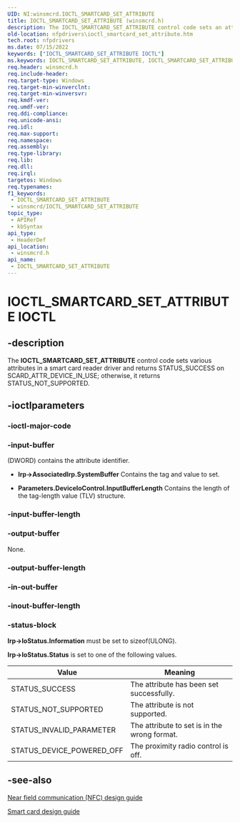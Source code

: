 ```yaml
---
UID: NI:winsmcrd.IOCTL_SMARTCARD_SET_ATTRIBUTE
title: IOCTL_SMARTCARD_SET_ATTRIBUTE (winsmcrd.h)
description: The IOCTL_SMARTCARD_SET_ATTRIBUTE control code sets an attribute and returns STATUS_SUCCESS on SCARD_ATTR_DEVICE_IN_USE; otherwise, it returns STATUS_NOT_SUPPORTED.
old-location: nfpdrivers\ioctl_smartcard_set_attribute.htm
tech.root: nfpdrivers
ms.date: 07/15/2022
keywords: ["IOCTL_SMARTCARD_SET_ATTRIBUTE IOCTL"]
ms.keywords: IOCTL_SMARTCARD_SET_ATTRIBUTE, IOCTL_SMARTCARD_SET_ATTRIBUTE control, IOCTL_SMARTCARD_SET_ATTRIBUTE control code [Near-Field Proximity Drivers], nfpdrivers.ioctl_smartcard_set_attribute, winsmcrd/IOCTL_SMARTCARD_SET_ATTRIBUTE
req.header: winsmcrd.h
req.include-header: 
req.target-type: Windows
req.target-min-winverclnt: 
req.target-min-winversvr: 
req.kmdf-ver: 
req.umdf-ver: 
req.ddi-compliance: 
req.unicode-ansi: 
req.idl: 
req.max-support: 
req.namespace: 
req.assembly: 
req.type-library: 
req.lib: 
req.dll: 
req.irql: 
targetos: Windows
req.typenames: 
f1_keywords:
 - IOCTL_SMARTCARD_SET_ATTRIBUTE
 - winsmcrd/IOCTL_SMARTCARD_SET_ATTRIBUTE
topic_type:
 - APIRef
 - kbSyntax
api_type:
 - HeaderDef
api_location:
 - winsmcrd.h
api_name:
 - IOCTL_SMARTCARD_SET_ATTRIBUTE
---
```


# IOCTL_SMARTCARD_SET_ATTRIBUTE IOCTL

## -description

The **IOCTL_SMARTCARD_SET_ATTRIBUTE** control code sets various attributes in a smart card reader driver and returns STATUS_SUCCESS on SCARD_ATTR_DEVICE_IN_USE; otherwise, it returns STATUS_NOT_SUPPORTED.

## -ioctlparameters

### -ioctl-major-code

### -input-buffer

(DWORD) contains the attribute identifier.

* **Irp->AssociatedIrp.SystemBuffer**
  Contains the tag and value to set.

* **Parameters.DeviceIoControl.InputBufferLength**
  Contains the length of the tag-length value (TLV) structure.

### -input-buffer-length

### -output-buffer

None.

### -output-buffer-length

### -in-out-buffer

### -inout-buffer-length

### -status-block

**Irp->IoStatus.Information** must be set to sizeof(ULONG).

**Irp->IoStatus.Status** is set to one of the following values.

| Value | Meaning |
| ----- | ------- |
| STATUS_SUCCESS            | The attribute has been set successfully. |
| STATUS_NOT_SUPPORTED      | The attribute is not supported. |
| STATUS_INVALID_PARAMETER  | The attribute to set is in the wrong format.
| STATUS_DEVICE_POWERED_OFF | The proximity radio control is off. |

## -see-also

[Near field communication (NFC) design guide](/windows-hardware/drivers/nfc/)

[Smart card design guide](/windows-hardware/drivers/nfc/design-guide-smart-card)
